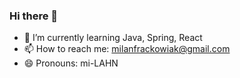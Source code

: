 ### Hi there 👋

- 🌱 I’m currently learning Java, Spring, React
- 📫 How to reach me: milanfrackowiak@gmail.com
- 😄 Pronouns: mi-LAHN
